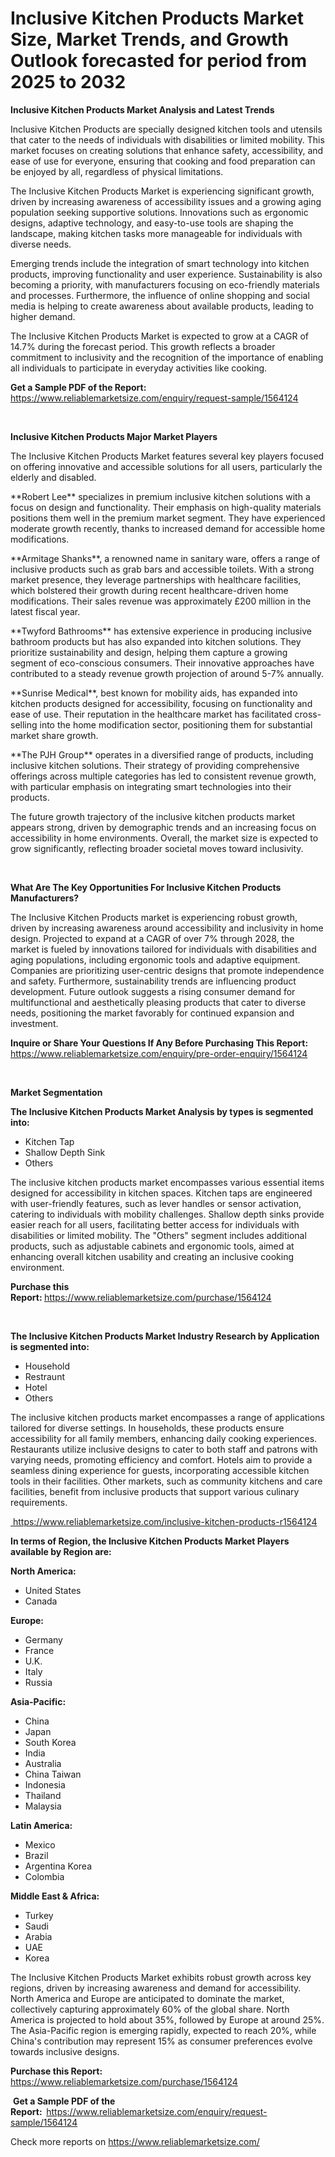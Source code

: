 <p><h1>Inclusive Kitchen Products Market Size, Market Trends, and Growth Outlook forecasted for period from 2025 to 2032</h1></p><p><strong>Inclusive Kitchen Products Market Analysis and Latest Trends</strong></p>
<p><p>Inclusive Kitchen Products are specially designed kitchen tools and utensils that cater to the needs of individuals with disabilities or limited mobility. This market focuses on creating solutions that enhance safety, accessibility, and ease of use for everyone, ensuring that cooking and food preparation can be enjoyed by all, regardless of physical limitations.</p><p>The Inclusive Kitchen Products Market is experiencing significant growth, driven by increasing awareness of accessibility issues and a growing aging population seeking supportive solutions. Innovations such as ergonomic designs, adaptive technology, and easy-to-use tools are shaping the landscape, making kitchen tasks more manageable for individuals with diverse needs. </p><p>Emerging trends include the integration of smart technology into kitchen products, improving functionality and user experience. Sustainability is also becoming a priority, with manufacturers focusing on eco-friendly materials and processes. Furthermore, the influence of online shopping and social media is helping to create awareness about available products, leading to higher demand.</p><p>The Inclusive Kitchen Products Market is expected to grow at a CAGR of 14.7% during the forecast period. This growth reflects a broader commitment to inclusivity and the recognition of the importance of enabling all individuals to participate in everyday activities like cooking.</p></p>
<p><strong>Get a Sample PDF of the Report:&nbsp;</strong> <a href="https://www.reliablemarketsize.com/enquiry/request-sample/1564124?utm_campaign=3365&utm_medium=2&utm_source=Github&utm_content=ia&utm_term=04042025&utm_id=inclusive-kitchen-products">https://www.reliablemarketsize.com/enquiry/request-sample/1564124</a></p>
<p>&nbsp;</p>
<p><strong>Inclusive Kitchen Products Major Market Players</strong></p>
<p><p>The Inclusive Kitchen Products Market features several key players focused on offering innovative and accessible solutions for all users, particularly the elderly and disabled. </p><p>**Robert Lee** specializes in premium inclusive kitchen solutions with a focus on design and functionality. Their emphasis on high-quality materials positions them well in the premium market segment. They have experienced moderate growth recently, thanks to increased demand for accessible home modifications.</p><p>**Armitage Shanks**, a renowned name in sanitary ware, offers a range of inclusive products such as grab bars and accessible toilets. With a strong market presence, they leverage partnerships with healthcare facilities, which bolstered their growth during recent healthcare-driven home modifications. Their sales revenue was approximately £200 million in the latest fiscal year.</p><p>**Twyford Bathrooms** has extensive experience in producing inclusive bathroom products but has also expanded into kitchen solutions. They prioritize sustainability and design, helping them capture a growing segment of eco-conscious consumers. Their innovative approaches have contributed to a steady revenue growth projection of around 5-7% annually.</p><p>**Sunrise Medical**, best known for mobility aids, has expanded into kitchen products designed for accessibility, focusing on functionality and ease of use. Their reputation in the healthcare market has facilitated cross-selling into the home modification sector, positioning them for substantial market share growth.</p><p>**The PJH Group** operates in a diversified range of products, including inclusive kitchen solutions. Their strategy of providing comprehensive offerings across multiple categories has led to consistent revenue growth, with particular emphasis on integrating smart technologies into their products.</p><p>The future growth trajectory of the inclusive kitchen products market appears strong, driven by demographic trends and an increasing focus on accessibility in home environments. Overall, the market size is expected to grow significantly, reflecting broader societal moves toward inclusivity.</p></p>
<p>&nbsp;</p>
<p><strong>What Are The Key Opportunities For Inclusive Kitchen Products Manufacturers?</strong></p>
<p><p>The Inclusive Kitchen Products market is experiencing robust growth, driven by increasing awareness around accessibility and inclusivity in home design. Projected to expand at a CAGR of over 7% through 2028, the market is fueled by innovations tailored for individuals with disabilities and aging populations, including ergonomic tools and adaptive equipment. Companies are prioritizing user-centric designs that promote independence and safety. Furthermore, sustainability trends are influencing product development. Future outlook suggests a rising consumer demand for multifunctional and aesthetically pleasing products that cater to diverse needs, positioning the market favorably for continued expansion and investment.</p></p>
<p><strong>Inquire or Share Your Questions If Any Before Purchasing This Report:</strong> <a href="https://www.reliablemarketsize.com/enquiry/pre-order-enquiry/1564124?utm_campaign=3365&utm_medium=2&utm_source=Github&utm_content=ia&utm_term=04042025&utm_id=inclusive-kitchen-products">https://www.reliablemarketsize.com/enquiry/pre-order-enquiry/1564124</a></p>
<p>&nbsp;</p>
<p><strong>Market Segmentation</strong></p>
<p><strong>The Inclusive Kitchen Products Market Analysis by types is segmented into:</strong></p>
<p><ul><li>Kitchen Tap</li><li>Shallow Depth Sink</li><li>Others</li></ul></p>
<p><p>The inclusive kitchen products market encompasses various essential items designed for accessibility in kitchen spaces. Kitchen taps are engineered with user-friendly features, such as lever handles or sensor activation, catering to individuals with mobility challenges. Shallow depth sinks provide easier reach for all users, facilitating better access for individuals with disabilities or limited mobility. The "Others" segment includes additional products, such as adjustable cabinets and ergonomic tools, aimed at enhancing overall kitchen usability and creating an inclusive cooking environment.</p></p>
<p><strong>Purchase this Report:&nbsp;</strong><a href="https://www.reliablemarketsize.com/purchase/1564124?utm_campaign=3365&utm_medium=2&utm_source=Github&utm_content=ia&utm_term=04042025&utm_id=inclusive-kitchen-products">https://www.reliablemarketsize.com/purchase/1564124</a></p>
<p>&nbsp;</p>
<p><strong>The Inclusive Kitchen Products Market Industry Research by Application is segmented into:</strong></p>
<p><ul><li>Household</li><li>Restraunt</li><li>Hotel</li><li>Others</li></ul></p>
<p><p>The inclusive kitchen products market encompasses a range of applications tailored for diverse settings. In households, these products ensure accessibility for all family members, enhancing daily cooking experiences. Restaurants utilize inclusive designs to cater to both staff and patrons with varying needs, promoting efficiency and comfort. Hotels aim to provide a seamless dining experience for guests, incorporating accessible kitchen tools in their facilities. Other markets, such as community kitchens and care facilities, benefit from inclusive products that support various culinary requirements.</p></p>
<p><a href="https://www.reliablemarketsize.com/inclusive-kitchen-products-r1564124?utm_campaign=3365&utm_medium=2&utm_source=Github&utm_content=ia&utm_term=04042025&utm_id=inclusive-kitchen-products">&nbsp;https://www.reliablemarketsize.com/inclusive-kitchen-products-r1564124</a></p>
<p><strong>In terms of Region, the Inclusive Kitchen Products Market Players available by Region are:</strong></p>
<p>
    <p> <strong> North America: </strong>
        <ul>
            <li>United States</li>
            <li>Canada</li>
        </ul>
        </p> 
    <p> <strong> Europe: </strong>
        <ul>
            <li>Germany</li>
            <li>France</li>
            <li>U.K.</li>
            <li>Italy</li>
            <li>Russia</li>
        </ul>
        </p> 
    <p> <strong> Asia-Pacific: </strong>
        <ul>
            <li>China</li>
            <li>Japan</li>
            <li>South Korea</li>
            <li>India</li>
            <li>Australia</li>
            <li>China Taiwan</li>
            <li>Indonesia</li>
            <li>Thailand</li>
            <li>Malaysia</li>
        </ul>
        </p> 
    <p> <strong> Latin America: </strong>
        <ul>
            <li>Mexico</li>
            <li>Brazil</li>
            <li>Argentina Korea</li>
            <li>Colombia</li>
        </ul>
        </p> 
    <p> <strong> Middle East & Africa: </strong>
        <ul>
            <li>Turkey</li>
            <li>Saudi</li>
            <li>Arabia</li>
            <li>UAE</li>
            <li>Korea</li>
        </ul>
    </p>
    </p>
<p><p>The Inclusive Kitchen Products Market exhibits robust growth across key regions, driven by increasing awareness and demand for accessibility. North America and Europe are anticipated to dominate the market, collectively capturing approximately 60% of the global share. North America is projected to hold about 35%, followed by Europe at around 25%. The Asia-Pacific region is emerging rapidly, expected to reach 20%, while China's contribution may represent 15% as consumer preferences evolve towards inclusive designs.</p></p>
<p><strong>Purchase this Report: </strong><a href="https://www.reliablemarketsize.com/purchase/1564124?utm_campaign=3365&utm_medium=2&utm_source=Github&utm_content=ia&utm_term=04042025&utm_id=inclusive-kitchen-products">https://www.reliablemarketsize.com/purchase/1564124</a></p>
<p>&nbsp;<strong>Get a Sample PDF of the Report:&nbsp;&nbsp;</strong><a href="https://www.reliablemarketsize.com/enquiry/request-sample/1564124?utm_campaign=3365&utm_medium=2&utm_source=Github&utm_content=ia&utm_term=04042025&utm_id=inclusive-kitchen-products">https://www.reliablemarketsize.com/enquiry/request-sample/1564124</a></p>
<p><strong></strong></p>
<p>Check more reports on <a href="https://www.reliablemarketsize.com/?utm_campaign=3365&utm_medium=2&utm_source=Github&utm_content=ia&utm_term=04042025&utm_id=inclusive-kitchen-products">https://www.reliablemarketsize.com/</a></p>